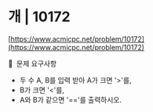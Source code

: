 # 개 | 10172

[https://www.acmicpc.net/problem/10172](https://www.acmicpc.net/problem/10172)

🙏  문제 요구사항

- 두 수 A, B를 입력 받아 A가 크면 '>'를,
- B가 크면 '<'를,
- A와 B가 같으면 '=='를 출력하시오.